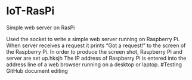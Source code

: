 # IoT-RasPi
Simple web server on RasPi

Used the socket to write a simple web server running on Raspberry Pi. 
When server receives a request it prints “Got a request!” to the screen of the Raspberry Pi.
In order to produce the screen shot, Raspberry Pi and server are set up.hksjh
The IP address of Raspberry Pi is entered into the address line of a web browser running on a desktop or laptop.
#Testing GitHub document editing

